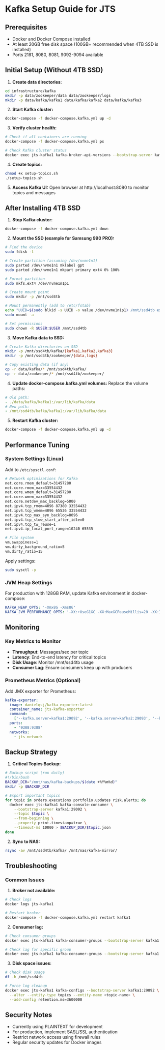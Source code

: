 # Kafka Setup Guide for JTS

## Prerequisites

- Docker and Docker Compose installed
- At least 20GB free disk space (100GB+ recommended when 4TB SSD is installed)
- Ports 2181, 8080, 8081, 9092-9094 available

## Initial Setup (Without 4TB SSD)

1. **Create data directories:**

```bash
cd infrastructure/kafka
mkdir -p data/zookeeper/data data/zookeeper/logs
mkdir -p data/kafka/kafka1 data/kafka/kafka2 data/kafka/kafka3
```

2. **Start Kafka cluster:**

```bash
docker-compose -f docker-compose.kafka.yml up -d
```

3. **Verify cluster health:**

```bash
# Check if all containers are running
docker-compose -f docker-compose.kafka.yml ps

# Check Kafka cluster status
docker exec jts-kafka1 kafka-broker-api-versions --bootstrap-server kafka1:29092
```

4. **Create topics:**

```bash
chmod +x setup-topics.sh
./setup-topics.sh
```

5. **Access Kafka UI:**
   Open browser at http://localhost:8080 to monitor topics and messages

## After Installing 4TB SSD

1. **Stop Kafka cluster:**

```bash
docker-compose -f docker-compose.kafka.yml down
```

2. **Mount the SSD (example for Samsung 990 PRO):**

```bash
# Find the device
sudo fdisk -l

# Create partition (assuming /dev/nvme1n1)
sudo parted /dev/nvme1n1 mklabel gpt
sudo parted /dev/nvme1n1 mkpart primary ext4 0% 100%

# Format partition
sudo mkfs.ext4 /dev/nvme1n1p1

# Create mount point
sudo mkdir -p /mnt/ssd4tb

# Mount permanently (add to /etc/fstab)
echo "UUID=$(sudo blkid -s UUID -o value /dev/nvme1n1p1) /mnt/ssd4tb ext4 defaults,noatime 0 2" | sudo tee -a /etc/fstab
sudo mount -a

# Set permissions
sudo chown -R $USER:$USER /mnt/ssd4tb
```

3. **Move Kafka data to SSD:**

```bash
# Create Kafka directories on SSD
mkdir -p /mnt/ssd4tb/kafka/{kafka1,kafka2,kafka3}
mkdir -p /mnt/ssd4tb/zookeeper/{data,logs}

# Copy existing data (if any)
cp -r data/kafka/* /mnt/ssd4tb/kafka/
cp -r data/zookeeper/* /mnt/ssd4tb/zookeeper/
```

4. **Update docker-compose.kafka.yml volumes:**
   Replace the volume paths:

```yaml
# Old path:
- ./data/kafka/kafka1:/var/lib/kafka/data
# New path:
- /mnt/ssd4tb/kafka/kafka1:/var/lib/kafka/data
```

5. **Restart Kafka cluster:**

```bash
docker-compose -f docker-compose.kafka.yml up -d
```

## Performance Tuning

### System Settings (Linux)

Add to `/etc/sysctl.conf`:

```bash
# Network optimizations for Kafka
net.core.rmem_default=31457280
net.core.rmem_max=33554432
net.core.wmem_default=31457280
net.core.wmem_max=33554432
net.core.netdev_max_backlog=5000
net.ipv4.tcp_rmem=4096 87380 33554432
net.ipv4.tcp_wmem=4096 65536 33554432
net.ipv4.tcp_max_syn_backlog=8096
net.ipv4.tcp_slow_start_after_idle=0
net.ipv4.tcp_tw_reuse=1
net.ipv4.ip_local_port_range=10240 65535

# File system
vm.swappiness=1
vm.dirty_background_ratio=5
vm.dirty_ratio=15
```

Apply settings:

```bash
sudo sysctl -p
```

### JVM Heap Settings

For production with 128GB RAM, update Kafka environment in docker-compose:

```yaml
KAFKA_HEAP_OPTS: '-Xmx8G -Xms8G'
KAFKA_JVM_PERFORMANCE_OPTS: '-XX:+UseG1GC -XX:MaxGCPauseMillis=20 -XX:InitiatingHeapOccupancyPercent=35 -XX:+ExplicitGCInvokesConcurrent'
```

## Monitoring

### Key Metrics to Monitor

- **Throughput**: Messages/sec per topic
- **Latency**: End-to-end latency for critical topics
- **Disk Usage**: Monitor /mnt/ssd4tb usage
- **Consumer Lag**: Ensure consumers keep up with producers

### Prometheus Metrics (Optional)

Add JMX exporter for Prometheus:

```yaml
kafka-exporter:
  image: danielqsj/kafka-exporter:latest
  container_name: jts-kafka-exporter
  command:
    ['--kafka.server=kafka1:29092', '--kafka.server=kafka2:29093', '--kafka.server=kafka3:29094']
  ports:
    - '9308:9308'
  networks:
    - jts-network
```

## Backup Strategy

1. **Critical Topics Backup:**

```bash
# Backup script (run daily)
#!/bin/bash
BACKUP_DIR="/mnt/nas/kafka-backups/$(date +%Y%m%d)"
mkdir -p $BACKUP_DIR

# Export important topics
for topic in orders.executions portfolio.updates risk.alerts; do
  docker exec jts-kafka1 kafka-console-consumer \
    --bootstrap-server kafka1:29092 \
    --topic $topic \
    --from-beginning \
    --property print.timestamp=true \
    --timeout-ms 10000 > $BACKUP_DIR/$topic.json
done
```

2. **Sync to NAS:**

```bash
rsync -av /mnt/ssd4tb/kafka/ /mnt/nas/kafka-mirror/
```

## Troubleshooting

### Common Issues

1. **Broker not available:**

```bash
# Check logs
docker logs jts-kafka1

# Restart broker
docker-compose -f docker-compose.kafka.yml restart kafka1
```

2. **Consumer lag:**

```bash
# Check consumer groups
docker exec jts-kafka1 kafka-consumer-groups --bootstrap-server kafka1:29092 --list

# Check lag for specific group
docker exec jts-kafka1 kafka-consumer-groups --bootstrap-server kafka1:29092 --describe --group <group-name>
```

3. **Disk space issues:**

```bash
# Check disk usage
df -h /mnt/ssd4tb

# Force log cleanup
docker exec jts-kafka1 kafka-configs --bootstrap-server kafka1:29092 \
  --alter --entity-type topics --entity-name <topic-name> \
  --add-config retention.ms=3600000
```

## Security Notes

- Currently using PLAINTEXT for development
- For production, implement SASL/SSL authentication
- Restrict network access using firewall rules
- Regular security updates for Docker images
